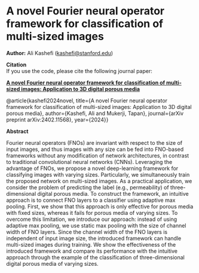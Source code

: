 # A novel Fourier neural operator framework for classification of multi-sized images

**Author:** Ali Kashefi (kashefi@stanford.edu)<br>
      
**Citation** <br>
If you use the code, please cite the following journal paper: <br>

**[A novel Fourier neural operator framework for classification of multi-sized images: Application to 3D digital porous media](https://arxiv.org/abs/2402.11568)**

  @article{kashefi2024novel,
    title={A novel Fourier neural operator framework for classification of multi-sized images: Application to 3D digital porous media},
    author={Kashefi, Ali and Mukerji, Tapan},
    journal={arXiv preprint arXiv:2402.11568},
    year={2024}}

**Abstract** <be>

Fourier neural operators (FNOs) are invariant with respect to the size of input images, and thus images with any size can be fed into FNO-based frameworks without any modification of network architectures, in contrast to traditional convolutional neural networks (CNNs). Leveraging the advantage of FNOs, we propose a novel deep-learning framework for classifying images with varying sizes. Particularly, we simultaneously train the proposed network on multi-sized images. As a practical application, we consider the problem of predicting the label (e.g., permeability) of three-dimensional digital porous media. To construct the framework, an intuitive approach is to connect FNO layers to a classifier using adaptive max pooling. First, we show that this approach is only effective for porous media with fixed sizes, whereas it fails for porous media of varying sizes. To overcome this limitation, we introduce our approach: instead of using adaptive max pooling, we use static max pooling with the size of channel width of FNO layers. Since the channel width of the FNO layers is independent of input image size, the introduced framework can handle multi-sized images during training. We show the effectiveness of the introduced framework and compare its performance with the intuitive approach through the example of the classification of three-dimensional digital porous media of varying sizes.
